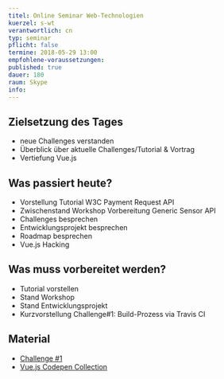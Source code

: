 ```yaml
---
titel: Online Seminar Web-Technologien
kuerzel: s-wt
verantwortlich: cn
typ: seminar
pflicht: false
termine: 2018-05-29 13:00
empfohlene-voraussetzungen: 
published: true
dauer: 180
raum: Skype
info: 
---
```


## Zielsetzung des Tages
- neue Challenges verstanden
- Überblick über aktuelle Challenges/Tutorial & Vortrag
- Vertiefung Vue.js

## Was passiert heute?
- Vorstellung Tutorial W3C Payment Request API
- Zwischenstand Workshop Vorbereitung Generic Sensor API  
- Challenges besprechen
- Entwicklungsprojekt besprechen
- Roadmap besprechen
- Vue.js Hacking

## Was muss vorbereitet werden?
- Tutorial vorstellen
- Stand Workshop
- Stand Entwicklungsprojekt
- Kurzvorstellung Challenge#1: Build-Prozess via Travis CI 

## Material
- [Challenge #1](https://classroom.github.com/a/lvtQ3bIB)
- [Vue.js Codepen Collection](https://codepen.io/collection/Ddvewg/)
